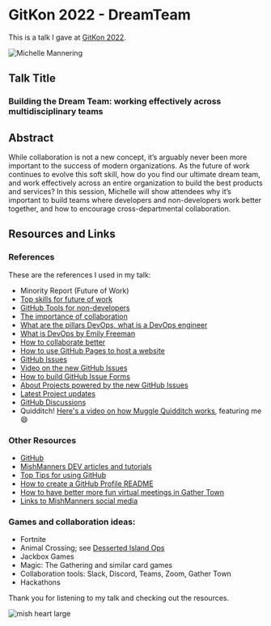 # GitKon 2022 - DreamTeam

This is a talk I gave at [GitKon 2022](https://gitkon.com/).

![Michelle Mannering](https://user-images.githubusercontent.com/36594527/195736694-7c80fa36-e8f8-4eb1-9f43-087aa7c9538e.png)

## Talk Title

### Building the Dream Team: working effectively across multidisciplinary teams

## Abstract

While collaboration is not a new concept, it’s arguably never been more important to the success of modern organizations. As the future of work continues to evolve this soft skill, how do you find our ultimate dream team, and work effectively across an entire organization to build the best products and services? In this session, Michelle will show attendees why it’s important to build teams where developers and non-developers work better together, and how to encourage cross-departmental collaboration.

## Resources and Links

### References

These are the references I used in my talk:

- Minority Report (Future of Work)
- [Top skills for future of work](https://learning.linkedin.com/blog/top-skills/the-skills-companies-need-most-in-2020and-how-to-learn-them)
- [GitHub Tools for non-developers](https://dev.to/mishmanners/githubs-non-code-features-exploring-more-of-github-and-encouraging-your-non-dev-friends-1j1l)
- [The importance of collaboration](https://dev.to/mishmanners/the-importance-of-collaboration-a-devops-pillar-253d)
- [What are the pillars DevOps, what is a DevOps engineer](https://dev.to/mishmanners/the-pillars-of-devops-what-is-a-devops-engineer-3i8m)
- [What is DevOps by Emily Freeman](https://youtu.be/kBV8gPVZNEE)
- [How to collaborate better](https://dev.to/mishmanners/drop-the-code-for-just-a-moment-what-animal-crossing-can-teach-you-about-teamwork-50e7)
- [How to use GitHub Pages to host a website](https://dev.to/github/how-to-use-github-pages-to-host-your-website-even-with-multiple-repos-27k2)
- [GitHub Issues](https://github.com/features/issues/)
- [Video on the new GitHub Issues](https://youtu.be/64xO030aneI)
- [How to build GitHub Issue Forms](https://dev.to/github/how-to-build-google-like-forms-with-github-3ig2)
- [About Projects powered by the new GitHub Issues](https://youtu.be/yFQ-p6wMS_Y)
- [Latest Project updates](https://youtu.be/MYNIXz9iViU)
- [GitHub Discussions](https://github.com/features/discussions)
- Quidditch! [Here's a video on how Muggle Quidditch works](https://www.youtube.com/watch?v=A9oyGtLgekY&ab_channel=QuidditchAustralia), featuring me :smile:

### Other Resources

- [GitHub](https://github.com)
- [MishManners DEV articles and tutorials](https://dev.to/mishmanners)
- [Top Tips for using GitHub](https://dev.to/mishmanners/top-tips-for-using-github-l4m)
- [How to create a GitHub Profile README](https://dev.to/github/how-to-create-a-github-profile-readme-jha)
- [How to have better more fun virtual meetings in Gather Town](https://dev.to/mishmanners/how-to-have-better-more-fun-virtual-meetings-with-gather-town-cn9)
- [Links to MishManners social media](https://mishmanners.info)

### Games and collaboration ideas:

- Fortnite
- Animal Crossing; see [Desserted Island Ops](https://desertedisland.club/)
- Jackbox Games
- Magic: The Gathering and similar card games
- Collaboration tools: Slack, Discord, Teams, Zoom, Gather Town
- Hackathons

Thank you for listening to my talk and checking out the resources.

![mish heart large](https://user-images.githubusercontent.com/36594527/195619762-82827b2e-bfdd-49b6-b8df-5b9e15f4f044.png)
